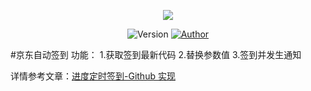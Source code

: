 <p align="center">
     <img src="https://cdn.jsdelivr.net/gh/ruicky.github.io/2020/06/05/jd-sign/0.png">
</p>

<p align="center">
  <img alt="Version" src="https://img.shields.io/badge/release-0.0.1-bule"/>
  <a href="https://github.com/ruicky">
      <img alt="Author" src="https://img.shields.io/badge/author-ruicky-blueviolet"/>
    </a>
  </p>
  
  #京东自动签到
  功能：
  1.获取签到最新代码
  2.替换参数值
  3.签到并发生通知
  
  详情参考文章：[进度定时签到-Github 实现](https//ruicky.me/2020/06/05/jd-sing/)
  
  
  
